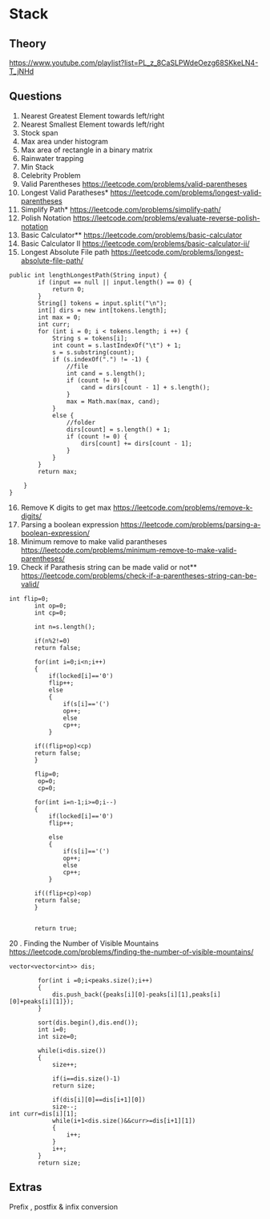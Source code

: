 # Stack



## Theory

https://www.youtube.com/playlist?list=PL_z_8CaSLPWdeOezg68SKkeLN4-T_jNHd


## Questions

1. Nearest Greatest Element towards left/right
2. Nearest Smallest  Element towards left/right
3. Stock span
4. Max area under histogram
5. Max area of rectangle in a binary matrix
6. Rainwater trapping
7. Min Stack
8. Celebrity Problem
9. Valid Parentheses https://leetcode.com/problems/valid-parentheses
10. Longest Valid Paratheses* https://leetcode.com/problems/longest-valid-parentheses
11. Simplify Path* https://leetcode.com/problems/simplify-path/
12. Polish Notation https://leetcode.com/problems/evaluate-reverse-polish-notation
13. Basic Calculator** https://leetcode.com/problems/basic-calculator
14. Basic Calculator II https://leetcode.com/problems/basic-calculator-ii/
15. Longest Absolute File path https://leetcode.com/problems/longest-absolute-file-path/

``` 
public int lengthLongestPath(String input) {
        if (input == null || input.length() == 0) {
            return 0;
        }
        String[] tokens = input.split("\n");
        int[] dirs = new int[tokens.length];
        int max = 0;
        int curr;
        for (int i = 0; i < tokens.length; i ++) {
            String s = tokens[i];
            int count = s.lastIndexOf("\t") + 1;
            s = s.substring(count);
            if (s.indexOf(".") != -1) {
                //file
                int cand = s.length();
                if (count != 0) {
                    cand = dirs[count - 1] + s.length();
                }
                max = Math.max(max, cand);
            }
            else {
                //folder
                dirs[count] = s.length() + 1;
                if (count != 0) {
                    dirs[count] += dirs[count - 1];
                }
            }
        }
        return max;
        
    }
} 
```

16. Remove K digits to get max https://leetcode.com/problems/remove-k-digits/
17. Parsing a boolean expression https://leetcode.com/problems/parsing-a-boolean-expression/
18. Minimum remove to make valid parantheses https://leetcode.com/problems/minimum-remove-to-make-valid-parentheses/
19. Check if Parathesis string can be made valid or not** https://leetcode.com/problems/check-if-a-parentheses-string-can-be-valid/
 ```
 int flip=0;
        int op=0;
        int cp=0;

        int n=s.length();

        if(n%2!=0)
        return false;

        for(int i=0;i<n;i++)
        {
            if(locked[i]=='0')
            flip++;
            else
            {
                if(s[i]=='(')
                op++;
                else
                cp++;
            }
           
        if((flip+op)<cp)
        return false; 
        }

        flip=0;
         op=0;
         cp=0;

        for(int i=n-1;i>=0;i--)
        {
            if(locked[i]=='0')
            flip++;

            else
            {
                if(s[i]=='(')
                op++;
                else
                cp++;
            }
          
        if((flip+cp)<op)
        return false;  
        } 

       
        return true;  
```

20 . Finding the Number of Visible Mountains https://leetcode.com/problems/finding-the-number-of-visible-mountains/

```
vector<vector<int>> dis;

        for(int i =0;i<peaks.size();i++)
        {
            dis.push_back({peaks[i][0]-peaks[i][1],peaks[i][0]+peaks[i][1]});
        }

        sort(dis.begin(),dis.end());
        int i=0;
        int size=0;

        while(i<dis.size())
        {
            size++;

            if(i==dis.size()-1)
            return size;

            if(dis[i][0]==dis[i+1][0])
            size--;
int curr=dis[i][1];
            while(i+1<dis.size()&&curr>=dis[i+1][1])
            {
                i++;
            }
            i++;
        }
        return size;

```


## Extras 

Prefix , postfix & infix conversion
